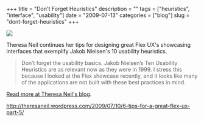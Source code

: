 +++
title = "Don't Forget Heuristics"
description = ""
tags = ["heuristics", "interface", "usability"]
date = "2009-07-13"
categories = ["blog"]
slug = "dont-forget-heuristics"
+++



  <div class="notebook-screenshot"><a href="http://theresaneil.wordpress.com/2009/07/10/6-tips-for-a-great-flex-ux-part-5/"><img src="http://media.konigi.com/bluga/wt4a5b394c9282a.jpg"/></a></div><p>Theresa Neil continues her tips for designing great Flex UX's showcasing interfaces that exemplify Jakob Nielsen's 10 usability heuristics.</p>
<blockquote><p>Don’t forget the usability basics. Jakob Nielsen’s Ten Usability Heuristics are as relevant now as they were in 1999. I stress this because I looked at the Flex showcase recently, and it looks like many of the applications are not built with these best practices in mind.</p></blockquote>
<p><a href="http://theresaneil.wordpress.com/2009/07/10/6-tips-for-a-great-flex-ux-part-5/">Read more at Theresa Neil's blog</a>.</p>
    
  <a href="http://theresaneil.wordpress.com/2009/07/10/6-tips-for-a-great-flex-ux-part-5/">http://theresaneil.wordpress.com/2009/07/10/6-tips-for-a-great-flex-ux-part-5/</a>
